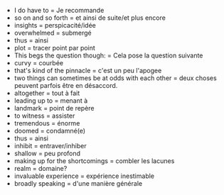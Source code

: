 - I do have to = Je recommande
- so on and so forth = et ainsi de suite/et plus encore
- insights = perspicacité/idée
- overwhelmed = submergé
- thus = ainsi
- plot = tracer point par point
- This begs the question though: = Cela pose la question suivante
- curvy = courbée
- that's kind of the pinnacle = c'est un peu l'apogee
- two things can sometimes be at odds with each other = deux choses peuvent parfois être en désaccord.
- altogether = tout à fait
- leading up to = menant à
- landmark = point de repère
- to witness = assister
- tremendous = énorme
- doomed = condamné(e)
- thus = ainsi
- inhibit = entraver/inhiber
- shallow = peu profond
- making up for the shortcomings = combler les lacunes
- realm = domaine?
- invaluable experience = expérience inestimable
- broadly speaking = d'une manière générale